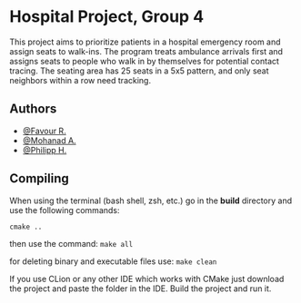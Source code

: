 
# Hospital Project, Group 4

This project aims to prioritize patients in a hospital emergency room and assign seats to walk-ins. The program treats ambulance arrivals first and assigns seats to people who walk in by themselves for potential contact tracing. The seating area has 25 seats in a 5x5 pattern, and only seat neighbors within a row need tracking.


## Authors

- [@Favour R.](https://github.com/fav0u)
- [@Mohanad A.](https://github.com/ic22b110Mohanad)
- [@Philipp H.](https://github.com/philipphoertnagl)

## Compiling
When using the terminal (bash shell, zsh, etc.) go in the **build** directory and use the following commands:

`cmake ..`

then use the command:
`make all`

for deleting binary and executable files use:
`make clean`


If you use CLion or any other IDE which works with CMake just download the project and paste the folder in the IDE. Build the project and run it.
